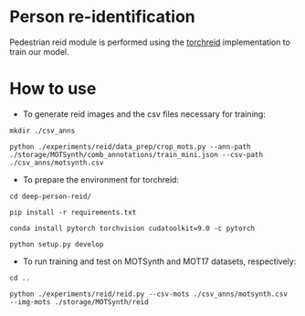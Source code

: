 # Person re-identification

Pedestrian reid module is performed using the [torchreid](https://github.com/KaiyangZhou/deep-person-reid/tree/master/torchreid) implementation to train our model. 

# How to use

- To generate reid images and the csv files necessary for training:

```
mkdir ./csv_anns

python ./experiments/reid/data_prep/crop_mots.py --ann-path ./storage/MOTSynth/comb_annotations/train_mini.json --csv-path ./csv_anns/motsynth.csv

```

- To prepare the environment for torchreid:

```
cd deep-person-reid/

pip install -r requirements.txt

conda install pytorch torchvision cudatoolkit=9.0 -c pytorch

python setup.py develop

```

- To run training and test on MOTSynth and MOT17 datasets, respectively:

```
cd ..

python ./experiments/reid/reid.py --csv-mots ./csv_anns/motsynth.csv  --img-mots ./storage/MOTSynth/reid 
```

